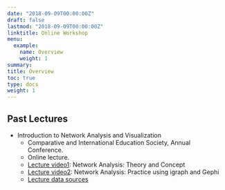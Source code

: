 ```yaml
---
date: "2018-09-09T00:00:00Z"
draft: false
lastmod: "2018-09-09T00:00:00Z"
linktitle: Online Workshop
menu:
  example:
    name: Overview
    weight: 1
summary:
title: Overview
toc: true
type: docs
weight: 1
---
```


## **Past Lectures**
- Introduction to Network Analysis and Visualization
  - Comparative and International Education Society, Annual Conference.
  - Online lecture.
  - [Lecture video1](https://youtu.be/o5-o1EPSWZg): Network Analysis: Theory and Concept
  - [Lecture video2](https://youtu.be/aw--_pR-WhA): Network Analysis: Practice using igraph and Gephi
  - [Lecture data sources](https://github.com/Arizonagong/vCIES2020_Network-Analysis)